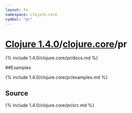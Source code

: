 ```yaml
---
layout: fn
namespace: clojure.core
symbol: "pr"
---
```


# [Clojure 1.4.0](../../)/[clojure.core](../)/pr

{% include 1.4.0/clojure.core/pr/docs.md %}

##Examples

{% include 1.4.0/clojure.core/pr/examples.md %}
## Source
{% include 1.4.0/clojure.core/pr/src.md %}

